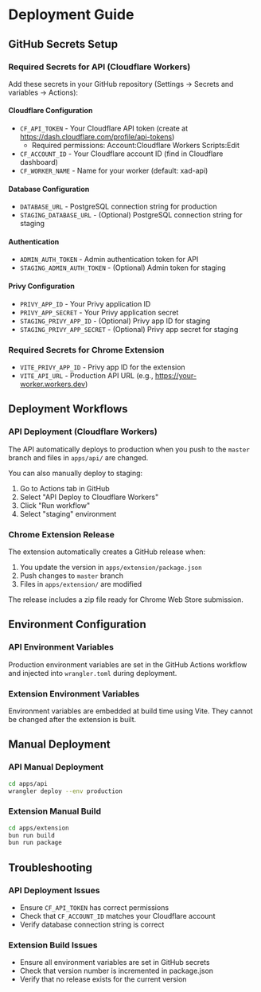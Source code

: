 # Deployment Guide

## GitHub Secrets Setup

### Required Secrets for API (Cloudflare Workers)

Add these secrets in your GitHub repository (Settings → Secrets and variables → Actions):

#### Cloudflare Configuration
- `CF_API_TOKEN` - Your Cloudflare API token (create at https://dash.cloudflare.com/profile/api-tokens)
  - Required permissions: Account:Cloudflare Workers Scripts:Edit
- `CF_ACCOUNT_ID` - Your Cloudflare account ID (find in Cloudflare dashboard)
- `CF_WORKER_NAME` - Name for your worker (default: xad-api)

#### Database Configuration
- `DATABASE_URL` - PostgreSQL connection string for production
- `STAGING_DATABASE_URL` - (Optional) PostgreSQL connection string for staging

#### Authentication
- `ADMIN_AUTH_TOKEN` - Admin authentication token for API
- `STAGING_ADMIN_AUTH_TOKEN` - (Optional) Admin token for staging

#### Privy Configuration
- `PRIVY_APP_ID` - Your Privy application ID
- `PRIVY_APP_SECRET` - Your Privy application secret
- `STAGING_PRIVY_APP_ID` - (Optional) Privy app ID for staging
- `STAGING_PRIVY_APP_SECRET` - (Optional) Privy app secret for staging

### Required Secrets for Chrome Extension

- `VITE_PRIVY_APP_ID` - Privy app ID for the extension
- `VITE_API_URL` - Production API URL (e.g., https://your-worker.workers.dev)

## Deployment Workflows

### API Deployment (Cloudflare Workers)

The API automatically deploys to production when you push to the `master` branch and files in `apps/api/` are changed.

You can also manually deploy to staging:
1. Go to Actions tab in GitHub
2. Select "API Deploy to Cloudflare Workers"
3. Click "Run workflow"
4. Select "staging" environment

### Chrome Extension Release

The extension automatically creates a GitHub release when:
1. You update the version in `apps/extension/package.json`
2. Push changes to `master` branch
3. Files in `apps/extension/` are modified

The release includes a zip file ready for Chrome Web Store submission.

## Environment Configuration

### API Environment Variables

Production environment variables are set in the GitHub Actions workflow and injected into `wrangler.toml` during deployment.

### Extension Environment Variables

Environment variables are embedded at build time using Vite. They cannot be changed after the extension is built.

## Manual Deployment

### API Manual Deployment
```bash
cd apps/api
wrangler deploy --env production
```

### Extension Manual Build
```bash
cd apps/extension
bun run build
bun run package
```

## Troubleshooting

### API Deployment Issues
- Ensure `CF_API_TOKEN` has correct permissions
- Check that `CF_ACCOUNT_ID` matches your Cloudflare account
- Verify database connection string is correct

### Extension Build Issues
- Ensure all environment variables are set in GitHub secrets
- Check that version number is incremented in package.json
- Verify that no release exists for the current version